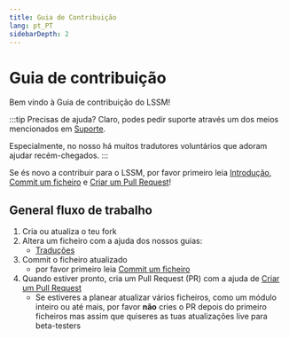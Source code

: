 ```yaml
---
title: Guia de Contribuição
lang: pt_PT
sidebarDepth: 2
---
```


# Guia de contribuição

Bem vindo à Guia de contribuição do LSSM!

:::tip Precisas de ajuda?
Claro, podes pedir suporte através um dos meios mencionados em [Suporte](./support.md).

Especialmente, no nosso <discord/> há muitos tradutores voluntários que adoram ajudar recém-chegados.
:::

Se és novo a contribuir para o LSSM, por favor primeiro leia [Introdução][introduction], [Commit um ficheiro][commit] e [Criar um Pull Request][pr]!

## General fluxo de trabalho

1. Cria ou atualiza o teu fork
2. Altera um ficheiro com a ajuda dos nossos guias:
   * [Traduções](./contributing/translations.md)
3. Commit o ficheiro atualizado
   * por favor primeiro leia [Commit um ficheiro][commit]
4. Quando estiver pronto, cria um Pull Request (PR) com a ajuda de [Criar um Pull Request][pr]
   * Se estiveres a planear atualizar vários ficheiros, como um módulo inteiro ou até mais, por favor **não** cries o PR depois do primeiro ficheiros mas assim que quiseres as tuas atualizações live para beta-testers

[introduction]: ./contributing/introduction.md
[commit]: ./contributing/committing.md
[pr]: ./contributing/prs.md

<!-- ==START_FOOTER== Do NOT edit anything below this line! Any edits will be removed as content is auto generated! -->
[lssm.status]: https://status.lss-manager.de/
[lssm.discord]: https://discord.gg/RcTNjpB
[lssm.userscript]: https://v4.lss-manager.de/lssm-v4.user.js
[lssm.donations]: https://donate.lss-manager.de/
[docs]: https://docs.lss-manager.de/
[docs.home]: /en_US/
[docs.apps]: /en_US/apps.md
[docs.appstore]: /en_US/appstore.md
[docs.bugs]: /en_US/bugs.md
[docs.error_report]: /en_US/error_report.md
[docs.faq]: /en_US/faq.md
[docs.metadata]: /en_US/metadata.md
[docs.other]: /en_US/other.md
[docs.settings]: /en_US/settings.md
[docs.suggestions]: /en_US/suggestions.md
[docs.support]: /en_US/support.md
[games.self]: https://missionchief.com
[tampermonkey]: https://tampermonkey.net/
[github]: https://github.com/LSS-Manager/LSSM-V.4
[github.issues]: https://github.com/LSS-Manager/LSSM-V.4/issues
[github.issues.open]: https://github.com/LSS-Manager/LSSM-V.4/issues?q=is%3Aissue+is%3Aopen+label%3Abug